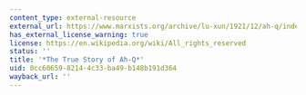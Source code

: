 ```yaml
---
content_type: external-resource
external_url: https://www.marxists.org/archive/lu-xun/1921/12/ah-q/index.htm
has_external_license_warning: true
license: https://en.wikipedia.org/wiki/All_rights_reserved
status: ''
title: '*The True Story of Ah-Q*'
uid: 0cc60659-8214-4c33-ba49-b148b191d364
wayback_url: ''
---
```


